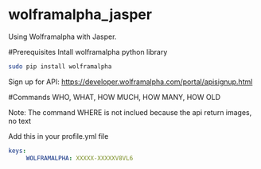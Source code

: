 # wolframalpha_jasper
Using Wolframalpha with Jasper.

#Prerequisites
Intall wolframalpha python library
```bash
sudo pip install wolframalpha
```

Sign up for API:
https://developer.wolframalpha.com/portal/apisignup.html

#Commands
WHO, WHAT, HOW MUCH, HOW MANY, HOW OLD

Note: The command WHERE is not inclued because the api return images, no text


Add this in your profile.yml file
```yml
keys:
     WOLFRAMALPHA: XXXXX-XXXXXV8VL6
```

